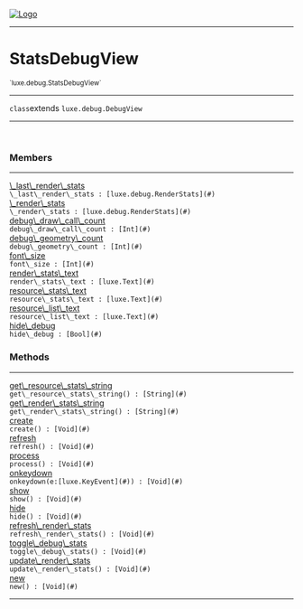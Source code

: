 
[![Logo](../../../images/logo.png)](../../../api/index.html)

---



<h1>StatsDebugView</h1>
<small>`luxe.debug.StatsDebugView`</small>



---

`class`extends <code><span>luxe.debug.DebugView</span></code>

---

&nbsp;
&nbsp;



<h3>Members</h3> <hr/><span class="member apipage">
                <a name="_last_render_stats"><a class="lift" href="#_last_render_stats">\_last\_render\_stats</a></a><div class="clear"></div><code class="signature apipage">\_last\_render\_stats : [luxe.debug.RenderStats](#)</code><br/></span>
            <span class="small_desc_flat"></span><span class="member apipage">
                <a name="_render_stats"><a class="lift" href="#_render_stats">\_render\_stats</a></a><div class="clear"></div><code class="signature apipage">\_render\_stats : [luxe.debug.RenderStats](#)</code><br/></span>
            <span class="small_desc_flat"></span><span class="member apipage">
                <a name="debug_draw_call_count"><a class="lift" href="#debug_draw_call_count">debug\_draw\_call\_count</a></a><div class="clear"></div><code class="signature apipage">debug\_draw\_call\_count : [Int](#)</code><br/></span>
            <span class="small_desc_flat"></span><span class="member apipage">
                <a name="debug_geometry_count"><a class="lift" href="#debug_geometry_count">debug\_geometry\_count</a></a><div class="clear"></div><code class="signature apipage">debug\_geometry\_count : [Int](#)</code><br/></span>
            <span class="small_desc_flat"></span><span class="member apipage">
                <a name="font_size"><a class="lift" href="#font_size">font\_size</a></a><div class="clear"></div><code class="signature apipage">font\_size : [Int](#)</code><br/></span>
            <span class="small_desc_flat"></span><span class="member apipage">
                <a name="render_stats_text"><a class="lift" href="#render_stats_text">render\_stats\_text</a></a><div class="clear"></div><code class="signature apipage">render\_stats\_text : [luxe.Text](#)</code><br/></span>
            <span class="small_desc_flat"></span><span class="member apipage">
                <a name="resource_stats_text"><a class="lift" href="#resource_stats_text">resource\_stats\_text</a></a><div class="clear"></div><code class="signature apipage">resource\_stats\_text : [luxe.Text](#)</code><br/></span>
            <span class="small_desc_flat"></span><span class="member apipage">
                <a name="resource_list_text"><a class="lift" href="#resource_list_text">resource\_list\_text</a></a><div class="clear"></div><code class="signature apipage">resource\_list\_text : [luxe.Text](#)</code><br/></span>
            <span class="small_desc_flat"></span><span class="member apipage">
                <a name="hide_debug"><a class="lift" href="#hide_debug">hide\_debug</a></a><div class="clear"></div><code class="signature apipage">hide\_debug : [Bool](#)</code><br/></span>
            <span class="small_desc_flat"></span>





<h3>Methods</h3> <hr/><span class="method apipage">
            <a name="get_resource_stats_string"><a class="lift" href="#get_resource_stats_string">get\_resource\_stats\_string</a></a> <div class="clear"></div><code class="signature apipage">get\_resource\_stats\_string() : [String](#)</code><br/><span class="small_desc_flat"></span>
        </span>
    <span class="method apipage">
            <a name="get_render_stats_string"><a class="lift" href="#get_render_stats_string">get\_render\_stats\_string</a></a> <div class="clear"></div><code class="signature apipage">get\_render\_stats\_string() : [String](#)</code><br/><span class="small_desc_flat"></span>
        </span>
    <span class="method apipage">
            <a name="create"><a class="lift" href="#create">create</a></a> <div class="clear"></div><code class="signature apipage">create() : [Void](#)</code><br/><span class="small_desc_flat"></span>
        </span>
    <span class="method apipage">
            <a name="refresh"><a class="lift" href="#refresh">refresh</a></a> <div class="clear"></div><code class="signature apipage">refresh() : [Void](#)</code><br/><span class="small_desc_flat"></span>
        </span>
    <span class="method apipage">
            <a name="process"><a class="lift" href="#process">process</a></a> <div class="clear"></div><code class="signature apipage">process() : [Void](#)</code><br/><span class="small_desc_flat"></span>
        </span>
    <span class="method apipage">
            <a name="onkeydown"><a class="lift" href="#onkeydown">onkeydown</a></a> <div class="clear"></div><code class="signature apipage">onkeydown(e:[luxe.KeyEvent](#)<span></span>) : [Void](#)</code><br/><span class="small_desc_flat"></span>
        </span>
    <span class="method apipage">
            <a name="show"><a class="lift" href="#show">show</a></a> <div class="clear"></div><code class="signature apipage">show() : [Void](#)</code><br/><span class="small_desc_flat"></span>
        </span>
    <span class="method apipage">
            <a name="hide"><a class="lift" href="#hide">hide</a></a> <div class="clear"></div><code class="signature apipage">hide() : [Void](#)</code><br/><span class="small_desc_flat"></span>
        </span>
    <span class="method apipage">
            <a name="refresh_render_stats"><a class="lift" href="#refresh_render_stats">refresh\_render\_stats</a></a> <div class="clear"></div><code class="signature apipage">refresh\_render\_stats() : [Void](#)</code><br/><span class="small_desc_flat"></span>
        </span>
    <span class="method apipage">
            <a name="toggle_debug_stats"><a class="lift" href="#toggle_debug_stats">toggle\_debug\_stats</a></a> <div class="clear"></div><code class="signature apipage">toggle\_debug\_stats() : [Void](#)</code><br/><span class="small_desc_flat"></span>
        </span>
    <span class="method apipage">
            <a name="update_render_stats"><a class="lift" href="#update_render_stats">update\_render\_stats</a></a> <div class="clear"></div><code class="signature apipage">update\_render\_stats() : [Void](#)</code><br/><span class="small_desc_flat"></span>
        </span>
    <span class="method apipage">
            <a name="new"><a class="lift" href="#new">new</a></a> <div class="clear"></div><code class="signature apipage">new() : [Void](#)</code><br/><span class="small_desc_flat"></span>
        </span>
    





---

&nbsp;
&nbsp;
&nbsp;
&nbsp;